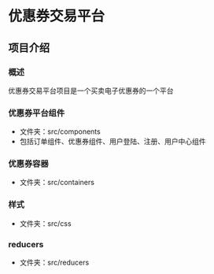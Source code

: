 # 优惠券交易平台

## 项目介绍

### 概述
优惠券交易平台项目是一个买卖电子优惠券的一个平台

### 优惠券平台组件
- 文件夹：src/components
- 包括订单组件、优惠券组件、用户登陆、注册、用户中心组件

### 优惠券容器
- 文件夹：src/containers

### 样式
- 文件夹：src/css

### reducers
- 文件夹：src/reducers





